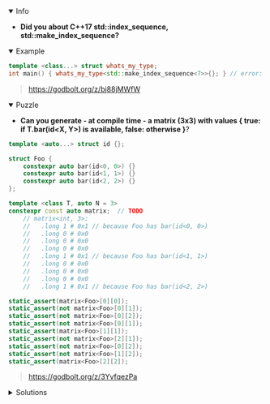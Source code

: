 <details open><summary>Info</summary><p>

* **Did you about C++17 std::index_sequence, std::make_index_sequence?**

</p></details><details open><summary>Example</summary><p>

```cpp
template <class...> struct whats_my_type;
int main() { whats_my_type<std::make_index_sequence<7>>{}; } // error: implicit instantiation of undefined template ‘whats_my_type<std::integer_sequence<unsigned long, 0, 1, 2, 3, 4, 5, 6>’<source>:8:3: error: implicit instantiation of undefined template ‘whats_my_type<std::integer_sequence<unsigned long, 0, 1, 2, 3, 4, 5, 6>’
```

> https://godbolt.org/z/bj88jMWfW

</p></details><details open><summary>Puzzle</summary><p>

* **Can you generate - at compile time - a matrix (3x3) with values { true: if T.bar(id<X, Y>) is available, false: otherwise }**?

```cpp
template <auto...> struct id {};

struct Foo {
    constexpr auto bar(id<0, 0>) {}
    constexpr auto bar(id<1, 1>) {}
    constexpr auto bar(id<2, 2>) {}
};

template <class T, auto N = 3>
constexpr const auto matrix;  // TODO
    // matrix<int, 3>:
    //   .long 1 # 0x1 // because Foo has bar(id<0, 0>)
    //   .long 0 # 0x0
    //   .long 0 # 0x0
    //   .long 0 # 0x0
    //   .long 1 # 0x1 // because Foo has bar(id<1, 1>)
    //   .long 0 # 0x0
    //   .long 0 # 0x0
    //   .long 0 # 0x0
    //   .long 1 # 0x1 // because Foo has bar(id<2, 2>)

static_assert(matrix<Foo>[0][0]);
static_assert(not matrix<Foo>[0][1]);
static_assert(not matrix<Foo>[0][2]);
static_assert(not matrix<Foo>[0][1]);
static_assert(matrix<Foo>[1][1]);
static_assert(not matrix<Foo>[2][1]);
static_assert(not matrix<Foo>[0][2]);
static_assert(not matrix<Foo>[1][2]);
static_assert(matrix<Foo>[2][2]);
```

> https://godbolt.org/z/3YvfqezPa

</p></details><details><summary>Solutions</summary><p>
</p></details>
